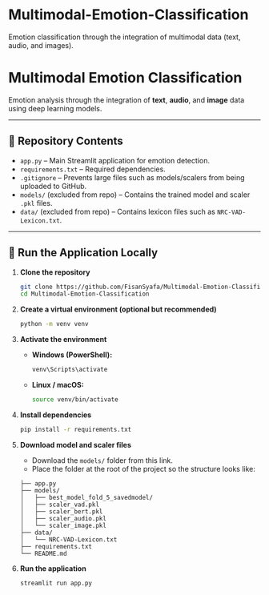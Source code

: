 # Multimodal-Emotion-Classification
Emotion classification through the integration of multimodal data (text, audio, and images).

# Multimodal Emotion Classification
Emotion analysis through the integration of **text**, **audio**, and **image** data using deep learning models.

---

## 📂 Repository Contents
- `app.py` – Main Streamlit application for emotion detection.  
- `requirements.txt` – Required dependencies.  
- `.gitignore` – Prevents large files such as models/scalers from being uploaded to GitHub.  
- `models/` (excluded from repo) – Contains the trained model and scaler `.pkl` files.  
- `data/` (excluded from repo) – Contains lexicon files such as `NRC-VAD-Lexicon.txt`.  

---

## 🚀 Run the Application Locally

1. **Clone the repository**
   ```bash
   git clone https://github.com/FisanSyafa/Multimodal-Emotion-Classification.git
   cd Multimodal-Emotion-Classification
   ```

2. **Create a virtual environment (optional but recommended)**
   ```bash
   python -m venv venv
   ```

3. **Activate the environment**
   - **Windows (PowerShell):**
     ```bash
     venv\Scripts\activate
     ```
   - **Linux / macOS:**
     ```bash
     source venv/bin/activate
     ```

4. **Install dependencies**
   ```bash
   pip install -r requirements.txt
   ```

5. **Download model and scaler files**
   - Download the `models/` folder from this link.  
   - Place the folder at the root of the project so the structure looks like:

   ```
   ├── app.py
   ├── models/
   │   ├── best_model_fold_5_savedmodel/
   │   ├── scaler_vad.pkl
   │   ├── scaler_bert.pkl
   │   ├── scaler_audio.pkl
   │   └── scaler_image.pkl
   ├── data/
   │   └── NRC-VAD-Lexicon.txt
   ├── requirements.txt
   └── README.md
   ```

6. **Run the application**
   ```bash
   streamlit run app.py
   ```
